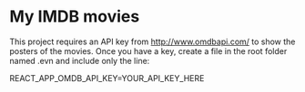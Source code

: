 # My IMDB movies

This project requires an API key from http://www.omdbapi.com/ to show the posters of the movies. Once you have a key, create a file in the root folder named .evn and include only the line:

REACT_APP_OMDB_API_KEY=YOUR_API_KEY_HERE
